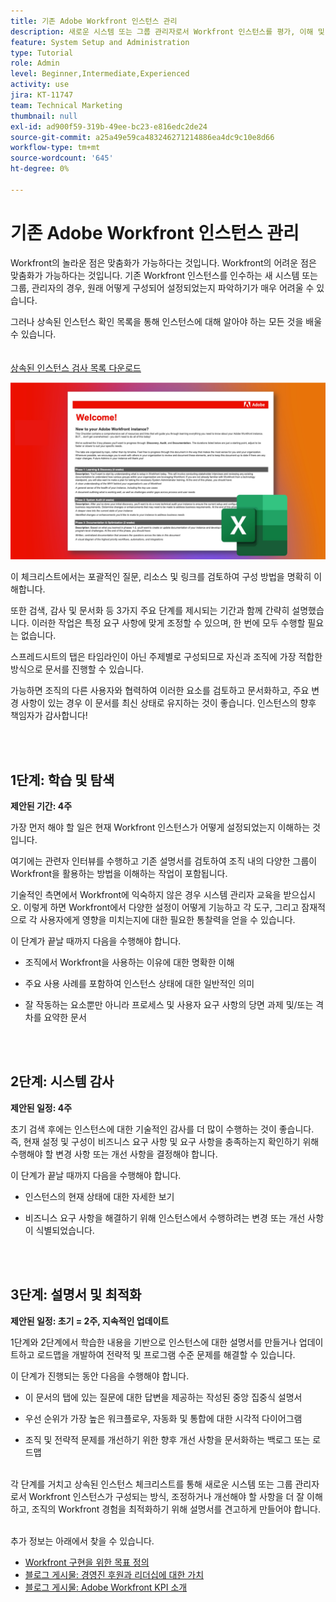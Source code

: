 ```yaml
---
title: 기존 Adobe Workfront 인스턴스 관리
description: 새로운 시스템 또는 그룹 관리자로서 Workfront 인스턴스를 평가, 이해 및 최적화하는 주요 단계에 대해 알아봅니다.
feature: System Setup and Administration
type: Tutorial
role: Admin
level: Beginner,Intermediate,Experienced
activity: use
jira: KT-11747
team: Technical Marketing
thumbnail: null
exl-id: ad900f59-319b-49ee-bc23-e816edc2de24
source-git-commit: a25a49e59ca483246271214886ea4dc9c10e8d66
workflow-type: tm+mt
source-wordcount: '645'
ht-degree: 0%

---
```


# 기존 Adobe Workfront 인스턴스 관리

Workfront의 놀라운 점은 맞춤화가 가능하다는 것입니다. Workfront의 어려운 점은 맞춤화가 가능하다는 것입니다. 기존 Workfront 인스턴스를 인수하는 새 시스템 또는 그룹, 관리자의 경우, 원래 어떻게 구성되어 설정되었는지 파악하기가 매우 어려울 수 있습니다.

그러나 상속된 인스턴스 확인 목록을 통해 인스턴스에 대해 알아야 하는 모든 것을 배울 수 있습니다.\
<br>
</br>
<a href="assets/adobe-workfront-system-admin-playbook-inherited-instance.xlsx" class="spectrum-Button spectrum-Button--outline spectrum-Button--primary spectrum-Button--sizeM">
<span class="spectrum-Button-label has-no-wrap has-text-weight-bold">상속된 인스턴스 검사 목록 다운로드 </span>
</a>

![상속된 인스턴스 체크리스트 이미지](assets/wf-inherited-instance-imagel.jpg)

이 체크리스트에서는 포괄적인 질문, 리소스 및 링크를 검토하여 구성 방법을 명확히 이해합니다.

또한 검색, 감사 및 문서화 등 3가지 주요 단계를 제시되는 기간과 함께 간략히 설명했습니다. 이러한 작업은 특정 요구 사항에 맞게 조정할 수 있으며, 한 번에 모두 수행할 필요는 없습니다.

스프레드시트의 탭은 타임라인이 아닌 주제별로 구성되므로 자신과 조직에 가장 적합한 방식으로 문서를 진행할 수 있습니다.

가능하면 조직의 다른 사용자와 협력하여 이러한 요소를 검토하고 문서화하고, 주요 변경 사항이 있는 경우 이 문서를 최신 상태로 유지하는 것이 좋습니다. 인스턴스의 향후 책임자가 감사합니다!


<br>
</br>

## 1단계: 학습 및 탐색

<b>제안된 기간: 4주</b>

가장 먼저 해야 할 일은 현재 Workfront 인스턴스가 어떻게 설정되었는지 이해하는 것입니다.

여기에는 관련자 인터뷰를 수행하고 기존 설명서를 검토하여 조직 내의 다양한 그룹이 Workfront을 활용하는 방법을 이해하는 작업이 포함됩니다.

기술적인 측면에서 Workfront에 익숙하지 않은 경우 시스템 관리자 교육을 받으십시오. 이렇게 하면 Workfront에서 다양한 설정이 어떻게 기능하고 각 도구, 그리고 잠재적으로 각 사용자에게 영향을 미치는지에 대한 필요한 통찰력을 얻을 수 있습니다.

이 단계가 끝날 때까지 다음을 수행해야 합니다.

* 조직에서 Workfront을 사용하는 이유에 대한 명확한 이해

* 주요 사용 사례를 포함하여 인스턴스 상태에 대한 일반적인 의미

* 잘 작동하는 요소뿐만 아니라 프로세스 및 사용자 요구 사항의 당면 과제 및/또는 격차를 요약한 문서
<br>
</br>

## 2단계: 시스템 감사

<b>제안된 일정: 4주 </b>

초기 검색 후에는 인스턴스에 대한 기술적인 감사를 더 많이 수행하는 것이 좋습니다. 즉, 현재 설정 및 구성이 비즈니스 요구 사항 및 요구 사항을 충족하는지 확인하기 위해 수행해야 할 변경 사항 또는 개선 사항을 결정해야 합니다.

이 단계가 끝날 때까지 다음을 수행해야 합니다.

* 인스턴스의 현재 상태에 대한 자세한 보기

* 비즈니스 요구 사항을 해결하기 위해 인스턴스에서 수행하려는 변경 또는 개선 사항이 식별되었습니다.
<br>
</br>

## 3단계: 설명서 및 최적화

<b>제안된 일정: 초기 = 2주, 지속적인 업데이트 </b>

1단계와 2단계에서 학습한 내용을 기반으로 인스턴스에 대한 설명서를 만들거나 업데이트하고 로드맵을 개발하여 전략적 및 프로그램 수준 문제를 해결할 수 있습니다.

이 단계가 진행되는 동안 다음을 수행해야 합니다.

* 이 문서의 탭에 있는 질문에 대한 답변을 제공하는 작성된 중앙 집중식 설명서

* 우선 순위가 가장 높은 워크플로우, 자동화 및 통합에 대한 시각적 다이어그램

* 조직 및 전략적 문제를 개선하기 위한 향후 개선 사항을 문서화하는 백로그 또는 로드맵

<br>
각 단계를 거치고 상속된 인스턴스 체크리스트를 통해 새로운 시스템 또는 그룹 관리자로서 Workfront 인스턴스가 구성되는 방식, 조정하거나 개선해야 할 사항을 더 잘 이해하고, 조직의 Workfront 경험을 최적화하기 위해 설명서를 견고하게 만들어야 합니다.

<br>
</br>

추가 정보는 아래에서 찾을 수 있습니다.
* [Workfront 구현을 위한 목표 정의](https://experienceleague.adobe.com/docs/workfront/using/administration-and-setup/get-started-administration/define-wf-goals-objectives.html?lang=en)
* [블로그 게시물: 경영진 후원과 리더십에 대한 가치](https://experienceleaguecommunities.adobe.com/t5/workfront-blogs/customer-success-tips-executive-sponsorship-and-value-to/ba-p/518353)
* [블로그 게시물: Adobe Workfront KPI 소개](https://experienceleaguecommunities.adobe.com/t5/workfront-blogs/kpi-dashboards-in-the-new-workfront-experience-introduction-to/ba-p/549001)
